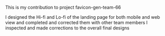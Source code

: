 This is my contribution to project favicon-gen-team-66

I designed the Hi-fi and Lo-fi of the landing page for both mobile and web view and completed and corrected them with other team members
I inspected and made corrections to the overall final designs
